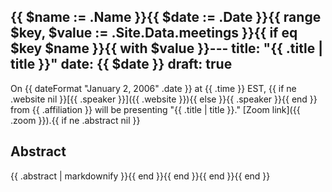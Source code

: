 {{ $name := .Name }}{{ $date := .Date }}{{ range $key, $value := .Site.Data.meetings }}{{ if eq $key $name }}{{ with $value }}---
title: "{{ .title | title }}"
date: {{ $date }}
draft: true
---

On {{ dateFormat "January 2, 2006" .date }} at {{ .time }} EST, {{ if ne .website nil }}[{{ .speaker }}]({{ .website }}){{ else }}{{ .speaker }}{{ end }} from {{ .affiliation }} will be presenting "{{ .title | title }}." [Zoom link]({{ .zoom }}).{{ if ne .abstract nil }}

## Abstract

{{ .abstract | markdownify }}{{ end }}{{ end }}{{ end }}{{ end }}
